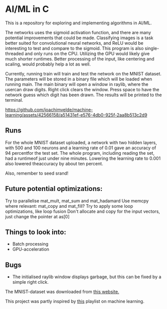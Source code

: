 # AI/ML in C
This is a repository for exploring and implementing algorithms in AI/ML.

The networks uses the sigmoid activation function, and there are many potential
improvements that could be made. Classifying images is a task better suited for
convolutional neural networks, and ReLU would be interesting to test and compare to the sigmoid.
This program is also single-threaded and only runs on the CPU. Utilizing the GPU would likely give much shorter runtimes.
Better processing of the input, like centering and scaling, would probably help a lot as well.

Currently, running train will train and test the network on the MNIST dataset.
The parameters will be stored in a binary file which will be loaded when running main.
The main binary will open a window in raylib, where the usercan draw digits. Right click clears the window.
Press space to have the network guess which digit has been drawn. The results will be printed to the terminal.



https://github.com/joachimvelde/machine-learning/assets/42566158/a51431ef-e576-4db0-925f-2aa8b513c2d9



## Runs
For the whole MNIST dataset uploaded, a network with two hidden layers, with
500 and 100 neurons and a learning rate of 0.01 gave an accuracy of 94 percentfor the test set.
The whole program, including reading the set, had a runtimeof just under nine minutes.
Lowering the learning rate to 0.001 also lowered theaccuracy by about ten percent.

Also, remember to seed srand!

## Future potential optimizations:
Try to parallelise mat_mult, mat_sum and mat_hadamard
Use memcpy where relevant: mat_copy and mat_fill?
Try to apply some loop optimizations, like loop fusion
Don't allocate and copy for the input vectors, just change the pointer at as[0]

## Things to look into:
* Batch processing
* GPU-acceleration

## Bugs
* The initialised raylib window displays garbage, but this can be fixed by a simple right click.

The MNIST-dataset was downloaded from [this website.](http://yann.lecun.com/exdb/mnist/)

This project was partly inspired by [this](https://www.youtube.com/playlist?list=PLpM-Dvs8t0VZPZKggcql-MmjaBdZKeDMw) playlist on machine learning.

